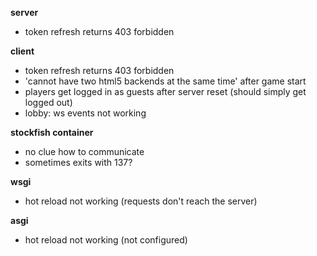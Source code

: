 **server**
- token refresh returns 403 forbidden

**client**
- token refresh returns 403 forbidden
- 'cannot have two html5 backends at the same time' after game start
- players get logged in as guests after server reset (should simply get logged out)
- lobby: ws events not working

**stockfish container**
- no clue how to communicate
- sometimes exits with 137?

**wsgi**
- hot reload not working (requests don't reach the server)

**asgi**
- hot reload not working (not configured)

